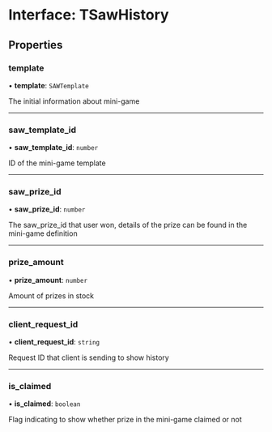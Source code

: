 # Interface: TSawHistory

## Properties

### template

• **template**: `SAWTemplate`

The initial information about mini-game

___

### saw\_template\_id

• **saw\_template\_id**: `number`

ID of the mini-game template

___

### saw\_prize\_id

• **saw\_prize\_id**: `number`

The saw_prize_id that user won, details of the prize can be found in the mini-game definition

___

### prize\_amount

• **prize\_amount**: `number`

Amount of prizes in stock

___

### client\_request\_id

• **client\_request\_id**: `string`

Request ID that client is sending to show history

___

### is\_claimed

• **is\_claimed**: `boolean`

Flag indicating to show whether prize in the mini-game claimed or not
